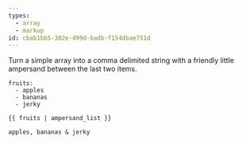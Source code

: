 ```yaml
---
types:
  - array
  - markup
id: cbab1bb5-302e-499d-badb-f154dbae751d
---
```

Turn a simple array into a comma delimited string with a friendly little  ampersand between the last two items.

```.language-yaml
fruits: 
  - apples
  - bananas
  - jerky
```

```
{{ fruits | ampersand_list }}
```

```.language-output
apples, bananas & jerky
```